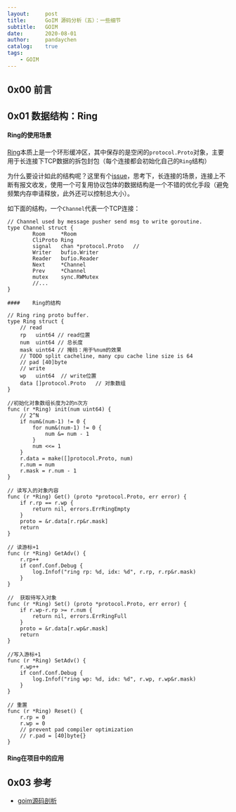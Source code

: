 ```yaml
---
layout:     post
title:      GoIM 源码分析（五）：一些细节
subtitle:   GOIM
date:       2020-08-01
author:     pandaychen
catalog:    true
tags:
    - GOIM
---
```



##  0x00    前言

##  0x01    数据结构：Ring

####    Ring的使用场景
[Ring](https://github.com/Terry-Mao/goim/blob/master/internal/comet/ring.go#L11)本质上是一个环形缓冲区，其中保存的是空闲的`protocol.Proto`对象，主要用于长连接下TCP数据的拆包封包（每个连接都会初始化自己的`Ring`结构）

为什么要设计如此的结构呢？这里有个[issue](https://github.com/Terry-Mao/goim/issues/109)，思考下，长连接的场景，连接上不断有报文收发，使用一个可复用协议包体的数据结构是一个不错的优化手段（避免频繁内存申请释放，此外还可以控制总大小）。

如下面的结构，一个`Channel`代表一个TCP连接：
```golang
// Channel used by message pusher send msg to write goroutine.
type Channel struct {
        Room     *Room
        CliProto Ring
        signal   chan *protocol.Proto   //
        Writer   bufio.Writer
        Reader   bufio.Reader
        Next     *Channel
        Prev     *Channel
        mutex    sync.RWMutex
        //...
}

####    Ring的结构

// Ring ring proto buffer.
type Ring struct {
	// read
	rp   uint64 // read位置
	num  uint64 // 总长度
	mask uint64 // 掩码：用于%num的效果
	// TODO split cacheline, many cpu cache line size is 64
	// pad [40]byte
	// write
	wp   uint64  // write位置
	data []protocol.Proto   // 对象数组
}
```

```golang
//初始化对象数组长度为2的n次方
func (r *Ring) init(num uint64) {
	// 2^N
	if num&(num-1) != 0 {
		for num&(num-1) != 0 {
			num &= num - 1
		}
		num <<= 1
	}
	r.data = make([]protocol.Proto, num)
	r.num = num
	r.mask = r.num - 1
}

// 读写入的对象内容
func (r *Ring) Get() (proto *protocol.Proto, err error) {
	if r.rp == r.wp {
		return nil, errors.ErrRingEmpty
	}
	proto = &r.data[r.rp&r.mask]
	return
}

// 读游标+1
func (r *Ring) GetAdv() {
	r.rp++
	if conf.Conf.Debug {
		log.Infof("ring rp: %d, idx: %d", r.rp, r.rp&r.mask)
	}
}

//  获取待写入对象
func (r *Ring) Set() (proto *protocol.Proto, err error) {
	if r.wp-r.rp >= r.num {
		return nil, errors.ErrRingFull
	}
	proto = &r.data[r.wp&r.mask]
	return
}

//写入游标+1
func (r *Ring) SetAdv() {
	r.wp++
	if conf.Conf.Debug {
		log.Infof("ring wp: %d, idx: %d", r.wp, r.wp&r.mask)
	}
}

// 重置
func (r *Ring) Reset() {
	r.rp = 0
	r.wp = 0
	// prevent pad compiler optimization
	// r.pad = [40]byte{}
}
```

####    Ring在项目中的应用

##  0x03    参考
-   [goim源码剖析](https://laohanlinux.github.io/2016/12/22/goim%E6%BA%90%E7%A0%81%E5%89%96%E6%9E%90/)